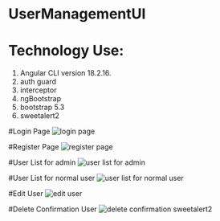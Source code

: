 # UserManagementUI
# Technology Use:
 1. Angular CLI version 18.2.16.
 2. auth guard
 3. interceptor
 4. ngBootstrap
 5. bootstrap 5.3
 6. sweetalert2

#Login Page
![login page](https://github.com/user-attachments/assets/3ceeef76-1d46-4b8d-a9a1-29506038432b)

#Register Page
![register page](https://github.com/user-attachments/assets/0259c22c-6f63-4142-ae22-ed6f6c5a0fef)

#User List for admin
![user list for admin](https://github.com/user-attachments/assets/4d69014d-c63a-4396-ab3e-f4ed0f0eb7db)

#User List for normal user
![user list for normal user](https://github.com/user-attachments/assets/c6cae137-4411-4931-8110-6b4291155fa4)

#Edit User
![edit user](https://github.com/user-attachments/assets/72417aea-d02c-4f6a-a8b7-c62f283ba2c9)

#Delete Confirmation User
![delete confirmation sweetalert2](https://github.com/user-attachments/assets/5ea6df91-f5a6-4540-b78b-f11542dc7213)

